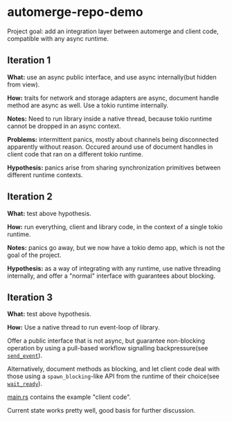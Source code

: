 # automerge-repo-demo

Project goal: add an integration layer between automerge and client code, compatible with any async runtime.

## Iteration 1

**What:** use an async public interface, and use async internally(but hidden from view).

**How:** traits for network and storage adapters are async, document handle method are async as well. Use a tokio runtime internally.

**Notes:** Need to run library inside a native thread, because tokio runtime cannot be dropped in an async context.

**Problems:** intermittent panics, mostly about channels being disconnected apparently without reason. 
Occured around use of document handles in client code that ran on a different tokio runtime. 

**Hypothesis:** panics arise from sharing synchronization primitives between different runtime contexts. 

## Iteration 2

**What:** test above hypothesis.

**How:** run everything, client and library code, in the context of a single tokio runtime. 

**Notes:** panics go away, but we now have a tokio demo app, which is not the goal of the project. 

**Hypothesis:** as a way of integrating with any runtime, use native threading internally, 
and offer a "normal" interface with guarantees about blocking. 

## Iteration 3

**What:** test above hypothesis.

**How:** Use a native thread to run event-loop of library. 

Offer a public interface that is not async, 
but guarantee non-blocking operation by using a pull-based workflow signalling backpressure(see [`send_event`](https://github.com/gterzian/automerge-repo-demo/blob/869b4b604b3a3c6045fc97a90baadbadb9342c9d/src/interfaces.rs#L39)). 

Alternatively, document methods as blocking, 
and let client code deal with those using a `spawn_blocking`-like API from the runtime of their choice(see [`wait_ready`](https://github.com/gterzian/automerge-repo-demo/blob/31ba5b31509debf32077f3101ebdaf784bea0f18/src/dochandle.rs#L90)). 

[main.rs](https://github.com/gterzian/automerge-repo-demo/blob/master/src/main.rs) contains the example "client code". 

Current state works pretty well, good basis for further discussion. 
